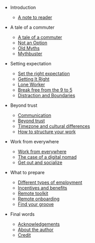 - Introduction 
  - [A note to reader](en/intro.md)

- A tale of a commuter

  - [A tale of a commuter](en/tale.md)
  - [Not an Option](en/options.md)
  - [Old Myths](en/old-myth.md)
  - [Mythbuster](en/mythbuster.md)

- Setting expectation

  - [Set the right expectation](en/set-expectation.md)
  - [Getting It Right](en/get-it-right.md)
  - [Lone Worker](en/lone-worker.md)
  - [Break free from the 9 to 5](en/9-to-5.md)
  - [Distraction and Boundaries](en/distraction-boundaries.md)

- Beyond trust

  - [Communication](en/communication.md)
  - [Beyond trust](en/beyond-trust.md)
  - [Timezone and cultural differences](en/culture-differences.md)
  - [How to structure your work](en/how-to-structure.md)
  
- Work from everywhere

  - [Work from everywhere](en/work-from-everywhere.md)
  - [The case of a digital nomad](en/digital-nomad.md)
  - [Get out and socialize](en/get-out.md)

- What to prepare
  - [Different types of employment](en/employment.md)
  - [Incentives and benefits](en/incentive-benefits.md)
  - [Remote toolkit](en/remote-toolkit.md)
  - [Remote onboarding](en/onboarding.md)
  - [Find your groove](en/find-your-groove.md)

- Final words
  
  - [Acknowledgements](en/acknowledgements.md)
  - [About the author](en/author.md)
  - [Credit](en/credit.md)